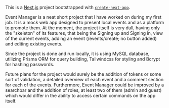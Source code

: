 This is a [Next.js](https://nextjs.org/) project bootstrapped with [`create-next-app`](https://github.com/vercel/next.js/tree/canary/packages/create-next-app).

Event Manager is a neat short project that I have worked on during my first job. It is a mock web app designed to present local events and as a platform to promote them.
At the moment, the project itself is very dull, having only the "skeleton" of its features, that being the Signing up and Signing in, view of the current events, adding an event (/events/create; no button added) and editing existing events.

Since the project is done and run locally, it is using MySQL database, utilizing Prisma ORM for query building, Tailwindcss for styling and Bcrypt for hashing passwords.

Future plans for the project would surely be the addition of tokens or some sort of validation, a detailed overview of each event and a comment section for each of the events.
Furthermore, Event Manager could be improved by a searchbar and the addition of roles, at least two of them (admin and guest) which would differ in the ability to access certain commands on the app itself.
